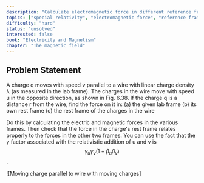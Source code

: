 ```yaml
---
description: "Calculate electromagnetic force in different reference frames"
topics: ["special relativity", "electromagnetic force", "reference frames"]
difficulty: "hard"
status: "unsolved"
interested: false
book: "Electricity and Magnetism"
chapter: "The magnetic field"
---
```


## Problem Statement
A charge q moves with speed v parallel to a wire with linear charge density λ (as measured in the lab frame). The charges in the wire move with speed u in the opposite direction, as shown in Fig. 6.38. If the charge q is a distance r from the wire, find the force on it in:
(a) the given lab frame
(b) its own rest frame
(c) the rest frame of the charges in the wire

Do this by calculating the electric and magnetic forces in the various frames. Then check that the force in the charge's rest frame relates properly to the forces in the other two frames. You can use the fact that the γ factor associated with the relativistic addition of u and v is $$\gamma_u \gamma_v (1 + \beta_u \beta_v)$$.

![Moving charge parallel to wire with moving charges]